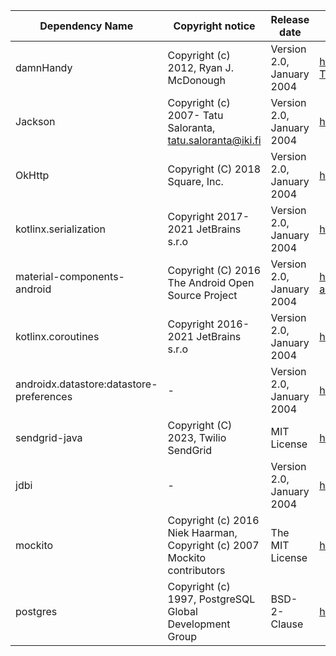 | Dependency Name                          | Copyright notice                                                         | Release date              | License                                                                                |
| ---------------------------------------- | ------------------------------------------------------------------------ | ------------------------- | -------------------------------------------------------------------------------------- |
| damnHandy                                | Copyright (c) 2012, Ryan J. McDonough                                    | Version 2.0, January 2004 | https://github.com/damnhandy/Handy-URI-Templates/blob/master/LICENSE.txt               |
| Jackson                                  | Copyright (c) 2007- Tatu Saloranta, tatu.saloranta@iki.fi                | Version 2.0, January 2004 | https://github.com/FasterXML/jackson-core/blob/2.16/LICENSE                            |
| OkHttp                                   | Copyright (C) 2018 Square, Inc.                                          | Version 2.0, January 2004 | https://github.com/square/okhttp/blob/master/LICENSE.txt                               |
| kotlinx.serialization                    | Copyright 2017-2021 JetBrains s.r.o                                      | Version 2.0, January 2004 | https://github.com/Kotlin/kotlinx.serialization/blob/master/LICENSE.txt                |
| material-components-android              | Copyright (C) 2016 The Android Open Source Project                       | Version 2.0, January 2004 | https://github.com/material-components/material-components-android/blob/master/LICENSE |
| kotlinx.coroutines                       | Copyright 2016-2021 JetBrains s.r.o                                      | Version 2.0, January 2004 | https://github.com/Kotlin/kotlinx.coroutines/blob/master/LICENSE.txt                   |
| androidx.datastore:datastore-preferences | -                                                                        | Version 2.0, January 2004 | https://www.apache.org/licenses/LICENSE-2.0.txt                                        |
| sendgrid-java                            | Copyright (C) 2023, Twilio SendGrid                                      | MIT License               | https://github.com/sendgrid/sendgrid-java                                              |
| jdbi                                     | -                                                                        | Version 2.0, January 2004 | http://jdbi.org/#_license_dependencies_and_availability                                |
| mockito                                  | Copyright (c) 2016 Niek Haarman, Copyright (c) 2007 Mockito contributors | The MIT License           | https://github.com/mockito/mockito-kotlin/blob/main/LICENSE                            |
| postgres                                 | Copyright (c) 1997, PostgreSQL Global Development Group                  | BSD-2-Clause              | https://jdbc.postgresql.org/license/                                                   |
